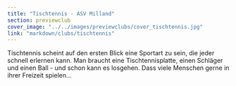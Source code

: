 ```yaml
---
title: "Tischtennis - ASV Milland"
section: previewclub
cover_image: "../../images/previewclubs/cover_tischtennis.jpg"
link: "markdown/clubs/tischtennis"
---
```


Tischtennis scheint auf den ersten Blick eine Sportart zu sein, die jeder schnell erlernen kann. Man braucht eine Tischtennisplatte, einen Schläger und einen Ball - und schon kann es losgehen. Dass viele Menschen gerne in ihrer Freizeit spielen...